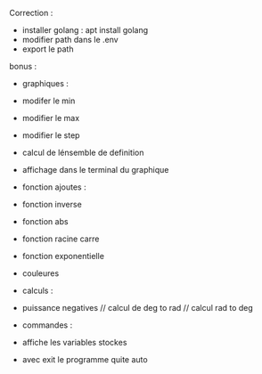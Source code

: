 Correction :

 - installer golang : apt install golang
 - modifier path dans le .env
 - export le path

bonus :

 - graphiques :

  - modifer le min 
  - modifier le max
  - modifier le step
  - calcul de lénsemble de definition
  - affichage dans le terminal du graphique

 - fonction ajoutes :

  - fonction inverse
  - fonction abs
  - fonction racine carre
  - fonction exponentielle

 - couleures

 - calculs :

  - puissance negatives
  // calcul de deg to rad
  // calcul rad to deg

 - commandes :

  - affiche les variables stockes
  - avec exit le programme quite auto 

